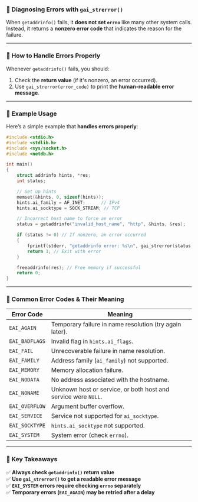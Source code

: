 ### **🔹 Diagnosing Errors with `gai_strerror()`**
When `getaddrinfo()` fails, it **does not set `errno`** like many other system calls.  
Instead, it returns a **nonzero error code** that indicates the reason for the failure.

---

### **🔹 How to Handle Errors Properly**
Whenever `getaddrinfo()` fails, you should:
1. Check the **return value** (if it's nonzero, an error occurred).
2. Use `gai_strerror(error_code)` to print the **human-readable error message**.

---

### **🔹 Example Usage**
Here’s a simple example that **handles errors properly**:
```c
#include <stdio.h>
#include <stdlib.h>
#include <sys/socket.h>
#include <netdb.h>

int main()
{
    struct addrinfo hints, *res;
    int status;

    // Set up hints
    memset(&hints, 0, sizeof(hints));
    hints.ai_family = AF_INET;      // IPv4
    hints.ai_socktype = SOCK_STREAM; // TCP

    // Incorrect host name to force an error
    status = getaddrinfo("invalid_host_name", "http", &hints, &res);

    if (status != 0) // If nonzero, an error occurred
    {
        fprintf(stderr, "getaddrinfo error: %s\n", gai_strerror(status));
        return 1; // Exit with error
    }

    freeaddrinfo(res); // Free memory if successful
    return 0;
}
```
---

### **🔹 Common Error Codes & Their Meaning**
| **Error Code**     | **Meaning** |
|--------------------|------------|
| `EAI_AGAIN`       | Temporary failure in name resolution (try again later). |
| `EAI_BADFLAGS`    | Invalid flag in `hints.ai_flags`. |
| `EAI_FAIL`        | Unrecoverable failure in name resolution. |
| `EAI_FAMILY`      | Address family (`ai_family`) not supported. |
| `EAI_MEMORY`      | Memory allocation failure. |
| `EAI_NODATA`      | No address associated with the hostname. |
| `EAI_NONAME`      | Unknown host or service, or both host and service were `NULL`. |
| `EAI_OVERFLOW`    | Argument buffer overflow. |
| `EAI_SERVICE`     | Service not supported for `ai_socktype`. |
| `EAI_SOCKTYPE`    | `hints.ai_socktype` not supported. |
| `EAI_SYSTEM`      | System error (check `errno`). |

---

### **🔹 Key Takeaways**
✅ **Always check `getaddrinfo()` return value**  
✅ **Use `gai_strerror()` to get a readable error message**  
✅ **`EAI_SYSTEM` errors require checking `errno` separately**  
✅ **Temporary errors (`EAI_AGAIN`) may be retried after a delay**  
